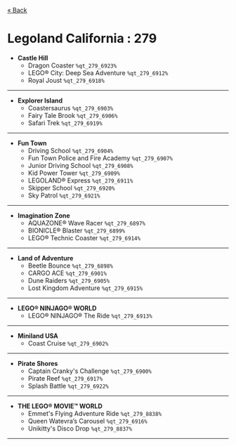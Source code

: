 <a href="../parks_available.md">&laquo; Back</a>
# Legoland California : 279
 - **Castle Hill** 
   - Dragon Coaster `%qt_279_6923%`
   - LEGO® City: Deep Sea Adventure `%qt_279_6912%`
   - Royal Joust `%qt_279_6918%`
---
 - **Explorer Island** 
   - Coastersaurus `%qt_279_6903%`
   - Fairy Tale Brook `%qt_279_6906%`
   - Safari Trek `%qt_279_6919%`
---
 - **Fun Town** 
   - Driving School `%qt_279_6904%`
   - Fun Town Police and Fire Academy `%qt_279_6907%`
   - Junior Driving School `%qt_279_6908%`
   - Kid Power Tower `%qt_279_6909%`
   - LEGOLAND® Express `%qt_279_6911%`
   - Skipper School `%qt_279_6920%`
   - Sky Patrol `%qt_279_6921%`
---
 - **Imagination Zone** 
   - AQUAZONE® Wave Racer `%qt_279_6897%`
   - BIONICLE® Blaster `%qt_279_6899%`
   - LEGO® Technic Coaster `%qt_279_6914%`
---
 - **Land of Adventure** 
   - Beetle Bounce `%qt_279_6898%`
   - CARGO ACE `%qt_279_6901%`
   - Dune Raiders `%qt_279_6905%`
   - Lost Kingdom Adventure `%qt_279_6915%`
---
 - **LEGO® NINJAGO® WORLD** 
   - LEGO® NINJAGO® The Ride `%qt_279_6913%`
---
 - **Miniland USA** 
   - Coast Cruise `%qt_279_6902%`
---
 - **Pirate Shores** 
   - Captain Cranky's Challenge `%qt_279_6900%`
   - Pirate Reef `%qt_279_6917%`
   - Splash Battle `%qt_279_6922%`
---
 - **THE LEGO® MOVIE™ WORLD** 
   - Emmet's Flying Adventure Ride `%qt_279_8838%`
   - Queen Watevra’s Carousel `%qt_279_6916%`
   - Unikitty's Disco Drop `%qt_279_8837%`
---